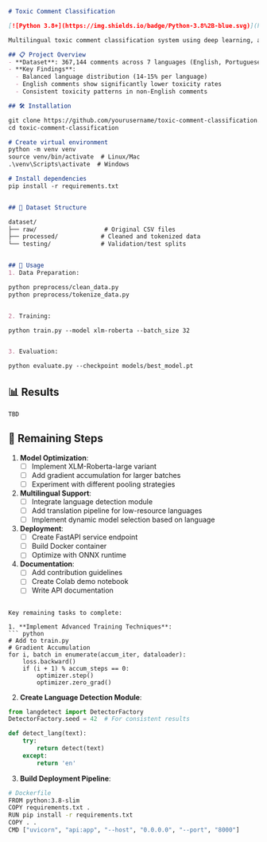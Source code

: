 ```markdown
# Toxic Comment Classification

[![Python 3.8+](https://img.shields.io/badge/Python-3.8%2B-blue.svg)](https://www.python.org/)

Multilingual toxic comment classification system using deep learning, achieving state-of-the-art performance across 7 languages.

## 📋 Project Overview
- **Dataset**: 367,144 comments across 7 languages (English, Portuguese, Russian, French, Spanish, Turkish, Italian)
- **Key Findings**:
  - Balanced language distribution (14-15% per language)
  - English comments show significantly lower toxicity rates
  - Consistent toxicity patterns in non-English comments

## 🛠️ Installation

git clone https://github.com/yourusername/toxic-comment-classification.git
cd toxic-comment-classification

# Create virtual environment
python -m venv venv
source venv/bin/activate  # Linux/Mac
.\venv\Scripts\activate  # Windows

# Install dependencies
pip install -r requirements.txt


## 📁 Dataset Structure

dataset/
├── raw/                   # Original CSV files
├── processed/            # Cleaned and tokenized data
└── testing/              # Validation/test splits


## 🚀 Usage
1. Data Preparation:

python preprocess/clean_data.py
python preprocess/tokenize_data.py


2. Training:

python train.py --model xlm-roberta --batch_size 32


3. Evaluation:

python evaluate.py --checkpoint models/best_model.pt

```

## 📊 Results
    TBD

## 🔧 Remaining Steps
1. **Model Optimization**:
   - [ ] Implement XLM-Roberta-large variant
   - [ ] Add gradient accumulation for larger batches
   - [ ] Experiment with different pooling strategies

2. **Multilingual Support**:
   - [ ] Integrate language detection module
   - [ ] Add translation pipeline for low-resource languages
   - [ ] Implement dynamic model selection based on language

3. **Deployment**:
   - [ ] Create FastAPI service endpoint
   - [ ] Build Docker container
   - [ ] Optimize with ONNX runtime

4. **Documentation**:
   - [ ] Add contribution guidelines
   - [ ] Create Colab demo notebook
   - [ ] Write API documentation

```

Key remaining tasks to complete:

1. **Implement Advanced Training Techniques**:
``` python
# Add to train.py
# Gradient Accumulation
for i, batch in enumerate(accum_iter, dataloader):
    loss.backward()
    if (i + 1) % accum_steps == 0:
        optimizer.step()
        optimizer.zero_grad()
```

2. **Create Language Detection Module**:
``` python
from langdetect import DetectorFactory
DetectorFactory.seed = 42  # For consistent results

def detect_lang(text):
    try:
        return detect(text)
    except:
        return 'en'
```

3. **Build Deployment Pipeline**:
``` bash
# Dockerfile
FROM python:3.8-slim
COPY requirements.txt .
RUN pip install -r requirements.txt
COPY . .
CMD ["uvicorn", "api:app", "--host", "0.0.0.0", "--port", "8000"]
```
